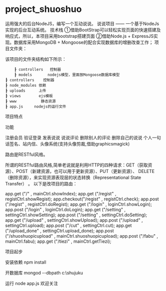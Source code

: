 # project_shuoshuo
运用强大的后台NodeJS，编写一个互动说说。
说说项目 —— 一个基于NodeJs实现的后台互动系统。
技术栈
①借助BootStrap可以轻松实现页面的快速搭建及响应式，所以，本项目采用bootstrap搭建页面
②借助Node.js + ExpressJS实现。数据库采用MongoDB + Mongoose的配合实现数据库的增删改查工作；
项目文件夹：

该项目的文件夹结构如下所示：

		┠ controllers   控制器
		┠ models	   nodejs模型，里面放Mongoose数据库模型
    ┠ controllers    控制器
    ┠ node_modules 依赖
    ┠ uploads      上传
    ┠ views        ejs模板
    ┠ www			静态资源
    ┠ app.js	 nodejs的运行文件

项目特点

功能

注册会员
验证登录
发表说说
说说评论
删除别人的评论
删除自己的说说
个人一句话签名、站内信、头像系统(支持头像剪裁,借助graphicsmagick)

路由是RESTful风格。

所谓的RESTful路由风格,简单老说就是利用HTTP的四种请求：GET（获取资源）、POST（新建资源，也可以用于更新资源）、PUT（更新资源）、
DELETE（删除资源），来实现资源表现层的状态转换（Representational State Transfer） 。
以下是改项目的路由：

   app.get     ("/" 				   ,  mainCtrl.showIndex);
   app.get     ("/regist"             ,  registCtrl.showRegist);
   app.checkout("/regist"             ,  registCtrl.check);
   app.post    ("/regist"             ,  registCtrl.doRegist);
   app.get     ("/login"              ,  loginCtrl.showLogin);
   app.post    ("/login"              ,  loginCtrl.doLogin);
   app.get     ("/setting"            ,  settingCtrl.showSetting);
   app.post    ("/setting"            ,  settingCtrl.doSetting);
   app.get     ("/upload"             ,  settingCtrl.showUpload);
   app.post    ("/upload"             ,  settingCtrl.upload);
   app.post    ("/cut"           	   ,  settingCtrl.cut);
   app.get     ("/upload_done"        ,  settingCtrl.upload_done);
   app.post    ("/shuoshuopicupload"  ,  mainCtrl.shuoshuopicupload);
   app.post    ("/fabu"  			   ,  mainCtrl.fabu);
   app.get     ("/tiezi"  			   ,  mainCtrl.getTiezi);

项目起步

安装依赖
npm install


开数据库
mongod --dbpath c:\shujuku


运行
node app.js	
欢迎关注
